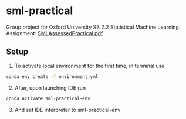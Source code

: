 # sml-practical
Group project for Oxford University SB 2.2 Statistical Machine Learning.
Assignment: [SMLAssessedPractical.pdf](https://github.com/tobias-schnabel/sml-practical/files/14511487/SMLAssessedPractical.pdf)

## Setup
1. To activate local environment for the first time, in terminal use
```bash
conda env create -f environment.yml
```
2. After, upon launching IDE run
```bash
conda activate sml-practical-env
```
3. And set IDE interpreter to sml-practical-env
